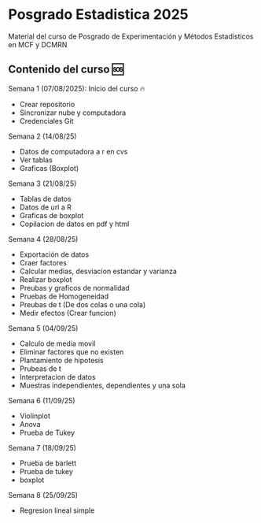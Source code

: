# Posgrado Estadistica 2025
Material del curso de Posgrado de Experimentación y Métodos Estadísticos en MCF y DCMRN 

## Contenido del curso :sos:

 Semana 1 (07/08/2025): Inicio del curso :fire: 
 + Crear repositorio 
 + Sincronizar nube y computadora
 + Credenciales Git 
 
 
 Semana 2 (14/08/25)
 + Datos de computadora a r en cvs
 + Ver tablas
 + Graficas (Boxplot)
 
 Semana 3 (21/08/25)
 + Tablas de datos
 + Datos de url a R 
 + Graficas de boxplot
 + Copilacion de datos en pdf y html
 
 Semana 4 (28/08/25)
 + Exportación de datos 
 + Craer factores 
 + Calcular medias, desviacion estandar y varianza 
 + Realizar boxplot
 + Preubas y graficos de normalidad 
 + Pruebas de Homogeneidad 
 + Preubas de t (De dos colas o una cola)
 + Medir efectos (Crear funcion)
 
 Semana 5 (04/09/25)
 + Calculo de media movil
 + Eliminar factores que no existen
 + Plantamiento de hipotesis
 + Prubeas de t
 + Interpretacion de datos
 + Muestras independientes, dependientes y una sola

Semana 6 (11/09/25)
+ Violinplot
+ Anova
+ Prueba de Tukey

Semana 7 (18/09/25)
+ Prueba de barlett
+ Prueba de tukey
+ boxplot
  
Semana 8 (25/09/25)
+ Regresion lineal simple

 
 
 
 
